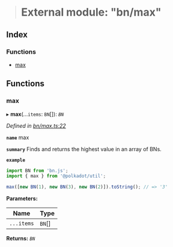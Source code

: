 > # External module: "bn/max"

## Index

### Functions

* [max](_bn_max_.md#max)

## Functions

###  max

▸ **max**(...`items`: `BN`[]): *`BN`*

*Defined in [bn/max.ts:22](https://github.com/polkadot-js/common/blob/884c965/packages/util/src/bn/max.ts#L22)*

**`name`** max

**`summary`** Finds and returns the highest value in an array of BNs.

**`example`** 
<BR>

```javascript
import BN from 'bn.js';
import { max } from '@polkadot/util';

max([new BN(1), new BN(3), new BN(2)]).toString(); // => '3'
```

**Parameters:**

Name | Type |
------ | ------ |
`...items` | `BN`[] |

**Returns:** *`BN`*